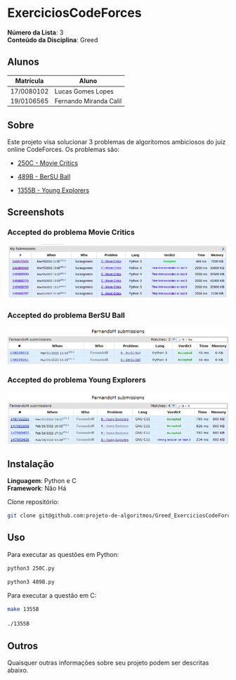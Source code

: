 # ExerciciosCodeForces

**Número da Lista**: 3<br>
**Conteúdo da Disciplina**: Greed<br>

## Alunos
|Matrícula | Aluno |
| -- | -- |
| 17/0080102  |  Lucas Gomes Lopes |
| 19/0106565  |  Fernando Miranda Calil |

## Sobre 
Este projeto visa solucionar 3 problemas de algoritomos ambiciosos do juiz online CodeForces.
Os problemas são:

* [250C - Movie Critics](https://codeforces.com/problemset/problem/250/C)

* [489B - BerSU Ball](https://codeforces.com/problemset/problem/489/B)

* [1355B - Young Explorers](https://codeforces.com/problemset/problem/1355/B)


## Screenshots

### Accepted do problema Movie Critics
![Movie Critics](imgs/movieCritic.png)

### Accepted do problema BerSU Ball
![BerSU Ball](imgs/BerSUBall.png)

### Accepted do problema Young Explorers
![Young Explorers](imgs/YoungExplorers.png)

## Instalação 
**Linguagem**: Python e C<br>
**Framework**: Não Há<br>

Clone repositório:

```sh 
git clone git@github.com:projeto-de-algoritmos/Greed_ExerciciosCodeForces.git
```

## Uso 
Para executar as questões em Python:

```sh 
python3 250C.py
```
```sh 
python3 489B.py
```
Para executar a questão em C:

```sh 
make 1355B

./1355B
```

## Outros 
Quaisquer outras informações sobre seu projeto podem ser descritas abaixo.




